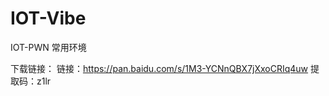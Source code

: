 # IOT-Vibe
IOT-PWN  常用环境

下载链接：
      链接：https://pan.baidu.com/s/1M3-YCNnQBX7jXxoCRIq4uw 
      提取码：z1lr
